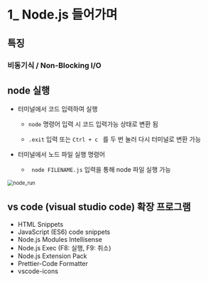# 1_ Node.js 들어가며



## 특징

### 비동기식 / Non-Blocking I/O







## node 실행

* 터미널에서 코드 입력하여 실행

  *  ```node``` 명령어 입력 시 코드 입력가능 상태로 변환 됨

  * ```.exit``` 입력 또는 ```Ctrl + c ``` 를 두 번 눌러 다시 터미널로 변환 가능

* 터미널에서 노드 파일 실행 명령어

  * ``` node FILENAME.js``` 입력을 통해 node 파일 실행 가능

<img src="C:\Users\I.Jeong\Dropbox\Git\Study\node.js\img\1_node.js\node_run.JPG" alt="node_run" style="zoom:80%;" />





## vs code (visual studio code) 확장 프로그램

* HTML Snippets
* JavaScript (ES6) code snippets
* Node.js Modules Intellisense
* Node.js Exec (F8: 실행, F9: 취소)
* Node.js Extension Pack
* Prettier-Code Formatter
* vscode-icons